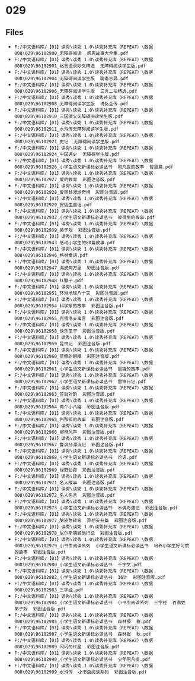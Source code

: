 # 029

## Files

- `F:/中文语料库/【01】读秀\读秀 1.0\读秀补充库（REPEAT）\数据008\029\96102900_无障碍阅读  感恩故事大全集.pdf`
- `F:/中文语料库/【01】读秀\读秀 1.0\读秀补充库（REPEAT）\数据008\029\96102901_格言语录妙文精选  无障碍阅读学生版.pdf`
- `F:/中文语料库/【01】读秀\读秀 1.0\读秀补充库（REPEAT）\数据008\029\96102904_无障碍阅读学生版  聊斋志异.pdf`
- `F:/中文语料库/【01】读秀\读秀 1.0\读秀补充库（REPEAT）\数据008\029\96102906_无障碍阅读学生版  三言二拍精选.pdf`
- `F:/中文语料库/【01】读秀\读秀 1.0\读秀补充库（REPEAT）\数据008\029\96102908_无障碍阅读学生版  说岳全传.pdf`
- `F:/中文语料库/【01】读秀\读秀 1.0\读秀补充库（REPEAT）\数据008\029\96102910_三国演义无障碍阅读学生版.pdf`
- `F:/中文语料库/【01】读秀\读秀 1.0\读秀补充库（REPEAT）\数据008\029\96102911_水浒传无障碍阅读学生版.pdf`
- `F:/中文语料库/【01】读秀\读秀 1.0\读秀补充库（REPEAT）\数据008\029\96102921_史记  无障碍阅读学生版.pdf`
- `F:/中文语料库/【01】读秀\读秀 1.0\读秀补充库（REPEAT）\数据008\029\96102924_中国通史  无障碍学生版.pdf`
- `F:/中文语料库/【01】读秀\读秀 1.0\读秀补充库（REPEAT）\数据008\029\96102926_小学生语文新课标必读丛书  阿凡提的故事  智慧篇.pdf`
- `F:/中文语料库/【01】读秀\读秀 1.0\读秀补充库（REPEAT）\数据008\029\96102927_爱的教育  彩图注音版.pdf`
- `F:/中文语料库/【01】读秀\读秀 1.0\读秀补充库（REPEAT）\数据008\029\96102928_爱丽丝漫游奇境  彩图注音版.pdf`
- `F:/中文语料库/【01】读秀\读秀 1.0\读秀补充库（REPEAT）\数据008\029\96102929_安徒生童话.pdf`
- `F:/中文语料库/【01】读秀\读秀 1.0\读秀补充库（REPEAT）\数据008\029\96102932_小学生语文新课标必读丛书  彼得兔的故事.pdf`
- `F:/中文语料库/【01】读秀\读秀 1.0\读秀补充库（REPEAT）\数据008\029\96102939_弟子规  彩图注音版.pdf`
- `F:/中文语料库/【01】读秀\读秀 1.0\读秀补充库（REPEAT）\数据008\029\96102943_感动小学生的80篇故事.pdf`
- `F:/中文语料库/【01】读秀\读秀 1.0\读秀补充库（REPEAT）\数据008\029\96102946_格林童话.pdf`
- `F:/中文语料库/【01】读秀\读秀 1.0\读秀补充库（REPEAT）\数据008\029\96102947_海底两万里  彩图注音版.pdf`
- `F:/中文语料库/【01】读秀\读秀 1.0\读秀补充库（REPEAT）\数据008\029\96102948_红脖子.pdf`
- `F:/中文语料库/【01】读秀\读秀 1.0\读秀补充库（REPEAT）\数据008\029\96102951_环游地球八十天  彩图注音版.pdf`
- `F:/中文语料库/【01】读秀\读秀 1.0\读秀补充库（REPEAT）\数据008\029\96102954_科学家的故事  彩图注音版.pdf`
- `F:/中文语料库/【01】读秀\读秀 1.0\读秀补充库（REPEAT）\数据008\029\96102955_克雷洛夫寓言  彩图注音版.pdf`
- `F:/中文语料库/【01】读秀\读秀 1.0\读秀补充库（REPEAT）\数据008\029\96102958_快乐王子  彩图注音版.pdf`
- `F:/中文语料库/【01】读秀\读秀 1.0\读秀补充库（REPEAT）\数据008\029\96102959_昆虫记  彩图注音版.pdf`
- `F:/中文语料库/【01】读秀\读秀 1.0\读秀补充库（REPEAT）\数据008\029\96102960_蓝鲸的眼睛  彩图注音版.pdf`
- `F:/中文语料库/【01】读秀\读秀 1.0\读秀补充库（REPEAT）\数据008\029\96102961_小学生语文新课标必读丛书  雷锋的故事.pdf`
- `F:/中文语料库/【01】读秀\读秀 1.0\读秀补充库（REPEAT）\数据008\029\96102962_小学生语文新课标必读丛书  雷锋日记.pdf`
- `F:/中文语料库/【01】读秀\读秀 1.0\读秀补充库（REPEAT）\数据008\029\96102963_笠翁对韵  彩图注音版.pdf`
- `F:/中文语料库/【01】读秀\读秀 1.0\读秀补充库（REPEAT）\数据008\029\96102964_两个小八路  彩图注音版.pdf`
- `F:/中文语料库/【01】读秀\读秀 1.0\读秀补充库（REPEAT）\数据008\029\96102965_列那狐的故事  彩图注音版.pdf`
- `F:/中文语料库/【01】读秀\读秀 1.0\读秀补充库（REPEAT）\数据008\029\96102966_柳林风声  彩图注音版.pdf`
- `F:/中文语料库/【01】读秀\读秀 1.0\读秀补充库（REPEAT）\数据008\029\96102967_鲁滨孙漂流记  彩图注音版.pdf`
- `F:/中文语料库/【01】读秀\读秀 1.0\读秀补充库（REPEAT）\数据008\029\96102968_小学生语文新课标必读丛书  论语.pdf`
- `F:/中文语料库/【01】读秀\读秀 1.0\读秀补充库（REPEAT）\数据008\029\96102969_绿野仙踪  彩图注音版.pdf`
- `F:/中文语料库/【01】读秀\读秀 1.0\读秀补充库（REPEAT）\数据008\029\96102971_名人故事  彩图注音版.pdf`
- `F:/中文语料库/【01】读秀\读秀 1.0\读秀补充库（REPEAT）\数据008\029\96102972_名人名言  彩图注音版.pdf`
- `F:/中文语料库/【01】读秀\读秀 1.0\读秀补充库（REPEAT）\数据008\029\96102973_小学生语文新课标必读丛书  木偶奇遇记  彩图注音版.pdf`
- `F:/中文语料库/【01】读秀\读秀 1.0\读秀补充库（REPEAT）\数据008\029\96102977_脑筋急转弯  异想天开篇  彩图注音版.pdf`
- `F:/中文语料库/【01】读秀\读秀 1.0\读秀补充库（REPEAT）\数据008\029\96102978_尼尔斯骑鹅旅行记  彩图注音版.pdf`
- `F:/中文语料库/【01】读秀\读秀 1.0\读秀补充库（REPEAT）\数据008\029\96102979_小书虫阅读系列  小学生语文新课标必读丛书  培养小学生好习惯的故事  彩图注音版.pdf`
- `F:/中文语料库/【01】读秀\读秀 1.0\读秀补充库（REPEAT）\数据008\029\96102980_小学生语文新课标必读丛书  千字文.pdf`
- `F:/中文语料库/【01】读秀\读秀 1.0\读秀补充库（REPEAT）\数据008\029\96102982_小学生语文新课标必读丛书  36计  彩图注音版.pdf`
- `F:/中文语料库/【01】读秀\读秀 1.0\读秀补充库（REPEAT）\数据008\029\96102983_三字经.pdf`
- `F:/中文语料库/【01】读秀\读秀 1.0\读秀补充库（REPEAT）\数据008\029\96102984_小学生语文新课标必读丛书  小书虫阅读系列  三字经  百家姓  弟子规  彩图注音版.pdf`
- `F:/中文语料库/【01】读秀\读秀 1.0\读秀补充库（REPEAT）\数据008\029\96102985_小学生语文新课标必读丛书  森林报  春.pdf`
- `F:/中文语料库/【01】读秀\读秀 1.0\读秀补充库（REPEAT）\数据008\029\96102987_小学生语文新课标必读丛书  森林报  秋.pdf`
- `F:/中文语料库/【01】读秀\读秀 1.0\读秀补充库（REPEAT）\数据008\029\96102989_闪闪的红星  彩图注音版.pdf`
- `F:/中文语料库/【01】读秀\读秀 1.0\读秀补充库（REPEAT）\数据008\029\96102990_小学生语文新课标必读丛书  少年阿凡提.pdf`
- `F:/中文语料库/【01】读秀\读秀 1.0\读秀补充库（REPEAT）\数据008\029\96102999_水浒传  小书虫阅读系列  彩图注音版.pdf`

